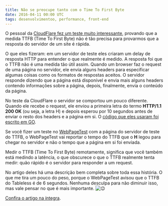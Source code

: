 ```yaml
---
title: Não se preocupe tanto com o Time To First Byte
date: 2016-04-11 00:00 UTC
tags: desenvolvimentoo, performance, front-end
---
```


O pessoal da [CloudFlare fez um teste muito interessante](https://blog.cloudflare.com/ttfb-time-to-first-byte-considered-meaningles/), provando que a medida TTFB (Time To First Byte) não é tão precisa para provarmos que a resposta do servidor de um site é rápida.

O que eles fizeram: em um servidor de teste eles criaram um delay de resposta HTTP para entender o que realmente é medido. A resposta foi que o TTFB não é uma medida tão útil assim. Quando um browser faz o request de uma página no servidor, ele envia alguns headers para especificar algumas coisas como os formatos de respostas aceitos. O servidor responde dizendo que a página está disponível e envia mais alguns headers contendo informações sobre a página, depois, finalmente, envia o conteúdo da página.

No teste da CloudFlare o servidor se comportou um pouco diferente. Quando ele recebe o request, ele enviou a primeira letra do termo **HTTP/1.1 200 OK** (ou seja, a letra H) e depois esperou por 10 segundos antes de enviar o resto dos headers e a página em si. O [código que eles usaram foi escrito em GO](https://github.com/jgrahamc/ttfb).

Se você fizer um teste no [WebPageTest](http://webpagetest.org) com a página do servidor de teste do TTFB, o WebPageTest vai reportar o tempo do TTFB que o **H** legou para chegar no servidor e não o tempo que a página em si foi enviada.

Medir o TTFB (Time To First Byte) remotamente, significa que você também está medindo a latência, o que obscurece o que o TTFB realmente tenta medir: quão rápido é o servidor para responder a um request.

No artigo deles há uma descrição bem completa sobre toda essa história. O que me tira um pouco do peso, porque o WebPageTest avisou que o TTFB do Tableless é de 6 segundos. Nenhuma desculpa para não diminuir isso, mas vale pensar no que é mais importante. ![😉](https://s.w.org/images/core/emoji/72x72/1f609.png)

[Confira o artigo na íntegra](https://blog.cloudflare.com/ttfb-time-to-first-byte-considered-meaningles/).

